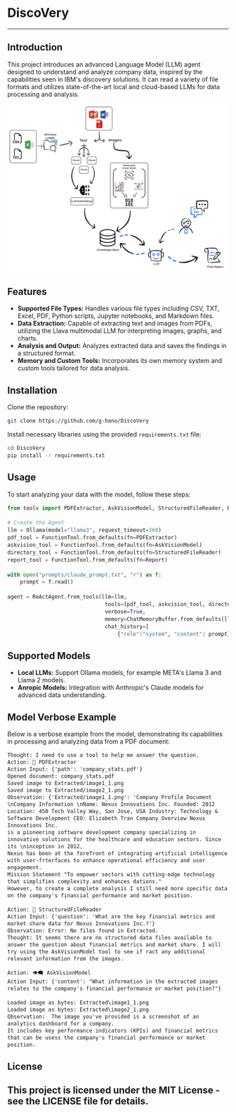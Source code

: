 # DiscoVery

---

## Introduction
This project introduces an advanced Language Model (LLM) agent designed to understand and analyze company data, inspired by the capabilities seen in IBM's discovery solutions. It can read a variety of file formats and utilizes state-of-the-art local and cloud-based LLMs for data processing and analysis.

![DiscoVery Chart](charts/big.png)
## Features
- **Supported File Types:** Handles various file types including CSV, TXT, Excel, PDF, Python scripts, Jupyter notebooks, and Markdown files.
- **Data Extraction:** Capable of extracting text and images from PDFs, utilizing the Llava multimodal LLM for interpreting images, graphs, and charts.
- **Analysis and Output:** Analyzes extracted data and saves the findings in a structured format.
- **Memory and Custom Tools:** Incorporates its own memory system and custom tools tailored for data analysis.

## Installation
Clone the repository:
```bash
git clone https://github.com/g-hano/DiscoVery

```
Install necessary libraries using the provided `requirements.txt` file:
```bash
cd DiscoVery
pip install -r requirements.txt
```

## Usage
To start analyzing your data with the model, follow these steps:
```python
from tools import PDFExtractor, AskVisionModel, StructuredFileReader, Report

# Create the Agent
llm = Ollama(model="llama3", request_timeout=360)
pdf_tool = FunctionTool.from_defaults(fn=PDFExtractor)
askvision_tool = FunctionTool.from_defaults(fn=AskVisionModel)
directory_tool = FunctionTool.from_defaults(fn=StructuredFileReader)
report_tool = FunctionTool.from_defaults(fn=Report)

with open("prompts/claude_prompt.txt", "r") as f:
    prompt = f.read()

agent = ReActAgent.from_tools(llm=llm,
                               tools=[pdf_tool, askvision_tool, directory_tool, report_tool],
                               verbose=True,
                               memory=ChatMemoryBuffer.from_defaults(llm=llm),
                               chat_history=[
                                   {"role":"system", "content": prompt}])
```

## Supported Models
- **Local LLMs:** Support Ollama models, for example META's Llama 3 and Llama 2 models.
- **Anropic Models:** Integration with Anthropic's Claude models for advanced data understanding.

## Model Verbose Example
Below is a verbose example from the model, demonstrating its capabilities in processing and analyzing data from a PDF document:

```
Thought: I need to use a tool to help me answer the question.
Action: 📜 PDFExtractor
Action Input: {'path': 'company_stats.pdf'}
Opened document: company_stats.pdf
Saved image to Extracted/image1_1.png
Saved image to Extracted/image2_1.png
Observation: {'Extracted/image1_1.png': 'Company Profile Document \nCompany Information \nName: Nexus Innovations Inc. Founded: 2012
Location: 450 Tech Valley Way, San Jose, USA Industry: Technology & Software Development CEO: Elizabeth Tran Company Overview Nexus Innovations Inc.
is a pioneering software development company specializing in innovative solutions for the healthcare and education sectors. Since its \ninception in 2012,
Nexus has been at the forefront of integrating artificial intelligence with user-frterfaces to enhance operational efficiency and user engagement.
Mission Statement "To empower sectors with cutting-edge technology that simplifies complexity and enhances dations."
However, to create a complete analysis I still need more specific data on the company's financial performance and market position.

Action: 📁 StructuredFileReader
Action Input: {'question': 'What are the key financial metrics and market share data for Nexus Innovations Inc.?'}
Observation: Error: No files found in Extracted.
Thought: It seems there are no structured data files available to answer the question about financial metrics and market share. I will try using the AskVisionModel tool to see if ract any additional relevant information from the images.

Action: 👁‍🗨 AskVisionModel
Action Input: {'content': "What information in the extracted images relates to the company's financial performance or market position?"}

Loaded image as bytes: Extracted\image1_1.png
Loaded image as bytes: Extracted\image2_1.png
Observation:  The image you've provided is a screenshot of an analytics dashboard for a company.
It includes key performance indicators (KPIs) and financial metrics that can be usess the company's financial performance or market position.

```
## License
This project is licensed under the MIT License - see the LICENSE file for details.
---
